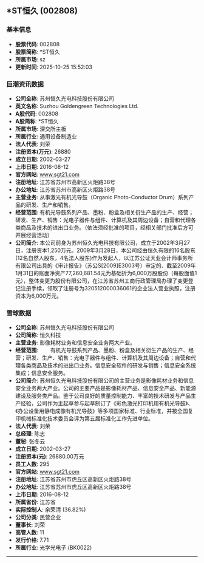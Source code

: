 ## *ST恒久 (002808)

### 基本信息

- **股票代码**: 002808
- **股票简称**: *ST恒久
- **所属市场**: sz
- **更新时间**: 2025-10-25 15:52:03

### 巨潮资讯数据

- **公司全称**: 苏州恒久光电科技股份有限公司
- **英文名称**: Suzhou Goldengreen Technologies Ltd.
- **A股代码**: 002808
- **A股简称**: *ST恒久
- **所属市场**: 深交所主板
- **所属行业**: 通用设备制造业
- **法人代表**: 刘荣
- **注册资本(万元)**: 26880
- **成立日期**: 2002-03-27
- **上市日期**: 2016-08-12
- **官方网站**: www.sgt21.com
- **注册地址**: 江苏省苏州市高新区火炬路38号
- **办公地址**: 江苏省苏州市高新区火炬路38号
- **主营业务**: 从事激光有机光导鼓（Organic Photo-Conductor Drum）系列产品的研发、生产和销售。
- **经营范围**: 有机光导鼓系列产品、墨粉、粉盒及相关衍生产品的生产、经营；研发、生产、销售：光电子器件与组件、计算机及其周边设备；自营和代理各类商品及技术的进出口业务。（依法须经批准的项目，经相关部门批准后方可开展经营活动）
- **公司简介**: 本公司前身为苏州恒久光电科技有限公司，成立于2002年3月27日，注册资本1,250万元。2009年3月28日，本公司经由恒久有限的16名股东(12名自然人股东，4名法人股东)作为发起人，以江苏公证天业会计师事务所有限公司出具的《审计报告》（苏公S[2009]E3003号）审定的、截至2009年1月31日的账面净资产77,260,681.54元为基础折为6,000万股股份（每股面值1元），整体变更为股份有限公司，在江苏省苏州工商行政管理局办理了变更登记注册手续，领取了注册号为320512000036061的企业法人营业执照，注册资本为6,000万元。

### 雪球数据

- **公司全称**: 苏州恒久光电科技股份有限公司
- **公司简称**: 恒久科技
- **主营业务**: 影像耗材业务和信息安全业务两大产业。
- **经营范围**: 　　有机光导鼓系列产品、墨粉、粉盒及相关衍生产品的生产、经营；研发、生产、销售：光电子器件与组件、计算机及其周边设备；自营和代理各类商品及技术的进出口业务。信息安全软件的研发与销售；信息安全系统集成；信息安全服务。
- **公司简介**: 苏州恒久光电科技股份有限公司的主营业务是影像耗材业务和信息安全业务两大产业。公司的主要产品是影像耗材产品、信息安全产品、新能源建设及服务类产品。鉴于公司良好的质量控制能力、丰富的技术研发与产品生产经验，公司作为主起草参与起草制订了《彩色激光打印机用有机光导鼓》、《办公设备用静电成像有机光导鼓》等多项国家标准、行业标准，并被全国复印机械标准化技术委员会评为第五届标准化工作先进单位。
- **法人代表**: 刘荣
- **总经理**: 陈志
- **董秘**: 张冬云
- **成立日期**: 2002-03-27
- **注册资本(元)**: 26880.00万元
- **员工人数**: 295
- **官方网站**: www.sgt21.com
- **注册地址**: 江苏省苏州市虎丘区高新区火炬路38号
- **办公地址**: 江苏省苏州市虎丘区高新区火炬路38号
- **上市日期**: 2016-08-12
- **所属省份**: 江苏省
- **实际控制人**: 余荣清 (36.82%)
- **公司分类**: 民营企业
- **董事长**: 刘荣
- **高管人数**: 11
- **发行价格**: 7.71
- **所属行业**: 光学光电子 (BK0022)

---